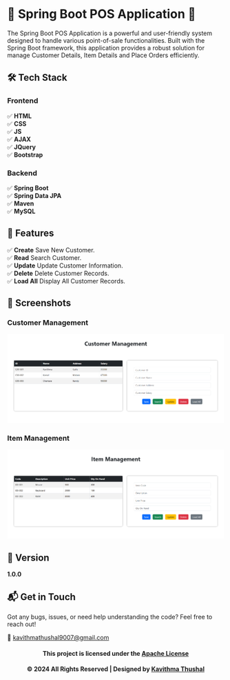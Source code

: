 # 🌟 Spring Boot POS Application 🌟

The Spring Boot POS Application is a powerful and user-friendly system designed to handle various point-of-sale
functionalities. Built with the Spring Boot framework, this application provides a robust solution for manage Customer
Details, Item Details and Place Orders efficiently.

## 🛠️ Tech Stack

### Frontend

✅ **HTML**<br/>
✅ **CSS**<br/>
✅ **JS**<br/>
✅ **AJAX**<br/>
✅ **JQuery**<br/>
✅ **Bootstrap**<br/>

### Backend

✅ **Spring Boot**<br/>
✅ **Spring Data JPA**<br/>
✅ **Maven**<br/>
✅ **MySQL**<br/>

## 🚀 Features

✅ **Create** Save New Customer.<br/>
✅ **Read** Search Customer.<br/>
✅ **Update** Update Customer Information.<br/>
✅ **Delete** Delete Customer Records.<br/>
✅ **Load All** Display All Customer Records.<br/>

## 📸 Screenshots

### Customer Management

<img src="ss/Customer.png" alt="Customer Management">

### Item Management

<img src="ss/Item.png" alt="Item Management">

## 📝 Version

**1.0.0**

## 📬 Get in Touch

Got any bugs, issues, or need help understanding the code? Feel free to reach out!

📧 [kavithmathushal9007@gmail.com](mailto:kavithmathushal9007@gmail.com)

<div align="center">

#### This project is licensed under the [Apache License](LICENSE)

#### © 2024 All Rights Reserved | Designed by [Kavithma Thushal](https://github.com/Kavithma-Thushal)

</div>